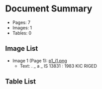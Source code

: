 # Document Summary

- Pages: 7
- Images: 1
- Tables: 0

## Image List

- Image 1 (Page 1): [p1_i1.png](pdf_images/p1_i1.png)
  - Text: . _ a _ IS 13831 : 1983
KIC RIGED

## Table List

